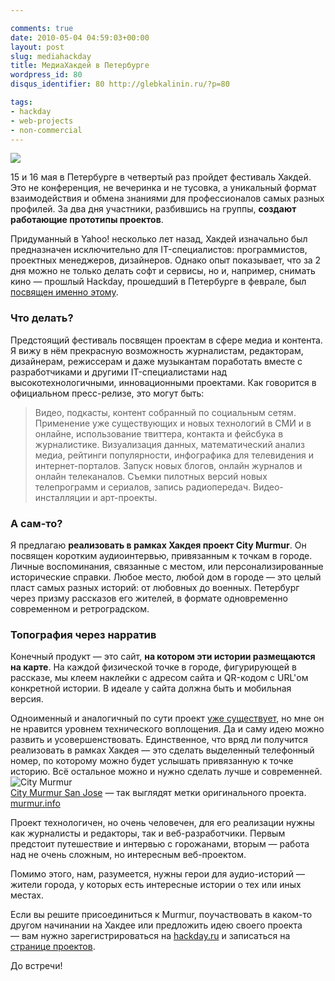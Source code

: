 ```yaml
---

comments: true
date: 2010-05-04 04:59:03+00:00
layout: post
slug: mediahackday
title: МедиаХакдей в Петербурге
wordpress_id: 80
disqus_identifier: 80 http://glebkalinin.ru/?p=80

tags:
- hackday
- web-projects
- non-commercial
---
```


![](http://glebkalinin.ru/featured/2010/05/mediahack.png)

15 и 16 мая в Петербурге в четвертый раз пройдет фестиваль Хакдей. Это не конференция, не вечеринка и не тусовка, а уникальный формат взаимодействия и обмена знаниями для профессионалов самых разных профилей. За два дня участники, разбившись на группы, **создают работающие прототипы проектов**. 

Придуманный в Yahoo! несколько лет назад, Хакдей изначально был предназначен исключительно для IT-специалистов: программистов, проектных менеджеров, дизайнеров. Однако опыт показывает, что за 2 дня можно не только делать софт и сервисы, но и, например, снимать кино — прошлый Hackday, прошедший в Петербурге в феврале, был [посвящен именно этому](http://hackday.ru/57.html).

<!-- more -->



### Что делать?



Предстоящий фестиваль посвящен проектам в сфере медиа и контента. Я вижу в нём прекрасную возможность журналистам, редакторам, дизайнерам, режиссерам и даже музыкантам поработать вместе с разработчиками и другими IT-специалистами над высокотехнологичными, инновационными проектами. Как говорится в официальном пресс-релизе, это могут быть:



> Видео, подкасты, контент собранный по социальным сетям. Применение уже существующих и новых технологий в СМИ и в онлайне, использование твиттера, контакта и фейсбука в журналистике. Визуализация данных, математический анализ медиа, рейтинги популярности, инфографика для телевидения и интернет-порталов. Запуск новых блогов, онлайн журналов и онлайн телеканалов. Съемки пилотных версий новых телепрограмм и сериалов, запись радиопередач. Видео-инсталляции и арт-проекты.





### А сам-то?



Я предлагаю **реализовать в рамках Хакдея проект City Murmur**. Он посвящен коротким аудиоинтервью, привязанным к точкам в городе. Личные воспоминания, связанные с местом, или персонализированные исторические справки. Любое место, любой дом в городе — это целый пласт самых разных историй: от любовных до военных. Петербург через призму рассказов его жителей, в формате одновременно современном и ретроградском.



### Топография через нарратив



Конечный продукт — это сайт, **на котором эти истории размещаются на карте**. На каждой физической точке в городе, фигурирующей в рассказе, мы клеем наклейки с адресом сайта и QR-кодом с URL'ом конкретной истории. В идеале у сайта должна быть и мобильная версия.

Одноименный и аналогичный по сути проект [уже существует](http://murmur.info/), но мне он не нравится уровнем технического воплощения. Да и саму идею можно развить и усовершенствовать. Единственное, что вряд ли получится реализовать в рамках Хакдея — это сделать выделенный телефонный номер, по которому можно будет услышать привязанную к точке историю. Всё остальное можно и нужно сделать лучше и современней.    
![City Murmur](http://farm1.static.flickr.com/110/312690012_499804b809_s.jpg)  
[City Murmur San Jose](http://www.flickr.com/photos/cjw333/312690012/) — так выглядят метки оригинального проекта. [murmur.info](http://murmur.info/)

Проект технологичен, но очень человечен, для его реализации нужны как журналисты и редакторы, так и веб-разработчики. Первым предстоит путешествие и интервью с горожанами, вторым — работа над не очень сложным, но интересным веб-проектом.

Помимо этого, нам, разумеется, нужны герои для аудио-историй — жители города, у которых есть интересные истории о тех или иных местах.

Если вы решите присоединиться к Murmur, поучаствовать в каком-то другом начинании на Хакдее или предложить идею своего проекта — вам нужно зарегистрироваться на [hackday.ru](http://hackday.ru) и записаться на [странице проектов](http://hackday.ru/projects.html).

До встречи!
